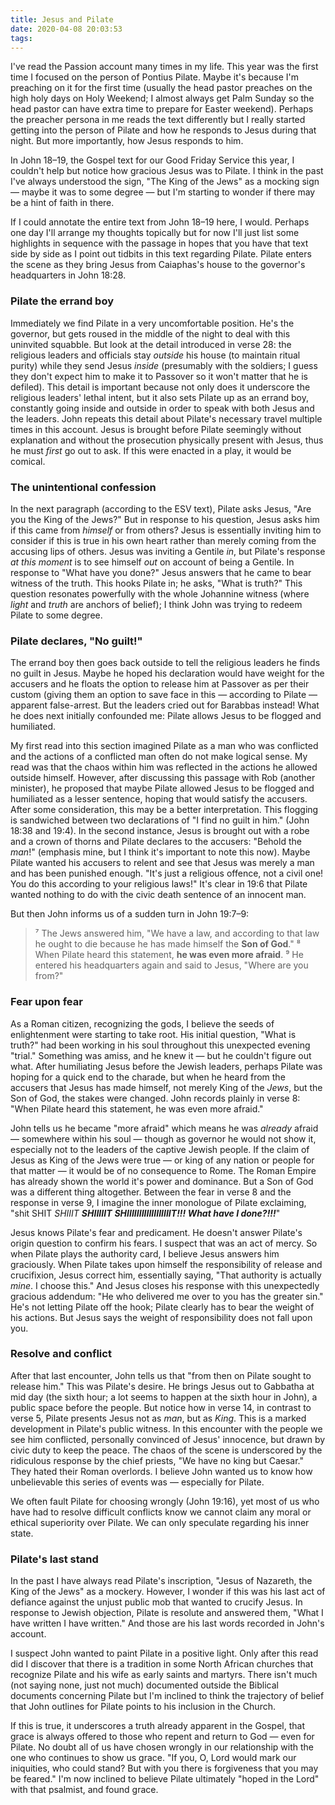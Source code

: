 ```yaml
---
title: Jesus and Pilate
date: 2020-04-08 20:03:53
tags:
---
```

I've read the Passion account many times in my life. This year was the first time I focused on the person of Pontius Pilate. Maybe it's because I'm preaching on it for the first time (usually the head pastor preaches on the high holy days on Holy Weekend; I almost always get Palm Sunday so the head pastor can have extra time to prepare for Easter weekend). Perhaps the preacher persona in me reads the text differently but I really started getting into the person of Pilate and how he responds to Jesus during that night. But more importantly, how Jesus responds to him.

In John 18–19, the Gospel text for our Good Friday Service this year, I couldn't help but notice how gracious Jesus was to Pilate. I think in the past I've always understood the sign, "The King of the Jews" as a mocking sign — maybe it was to some degree — but I'm starting to wonder if there may be a hint of faith in there.

If I could annotate the entire text from John 18–19 here, I would. Perhaps one day I'll arrange my thoughts topically but for now I'll just list some highlights in sequence with the passage in hopes that you have that text side by side as I point out tidbits in this text regarding Pilate. Pilate enters the scene as they bring Jesus from Caiaphas's house to the governor's headquarters in John 18:28.

### Pilate the errand boy
Immediately we find Pilate in a very uncomfortable position. He's the governor, but gets roused in the middle of the night to deal with this uninvited squabble. But look at the detail introduced in verse 28: the religious leaders and officials stay *outside* his house (to maintain ritual purity) while they send Jesus *inside* (presumably with the soldiers; I guess they don't expect him to make it to Passover so it won't matter that he is defiled). This detail is important because not only does it underscore the religious leaders' lethal intent, but it also sets Pilate up as an errand boy, constantly going inside and outside in order to speak with both Jesus and the leaders. John repeats this detail about Pilate's necessary travel multiple times in this account. Jesus is brought before Pilate seemingly without explanation and without the prosecution physically present with Jesus, thus he must *first* go out to ask. If this were enacted in a play, it would be comical.

### The unintentional confession
In the next paragraph (according to the ESV text), Pilate asks Jesus, "Are you the King of the Jews?" But in response to his question, Jesus asks him if this came from *himself* or from others? Jesus is essentially inviting him to consider if this is true in his own heart rather than merely coming from the accusing lips of others. Jesus was inviting a Gentile *in*, but Pilate's response *at this moment* is to see himself *out* on account of being a Gentile. In response to "What have you done?" Jesus answers that he came to bear witness of the truth. This hooks Pilate in; he asks, "What is truth?" This question resonates powerfully with the whole Johannine witness (where *light* and *truth* are anchors of belief); I think John was trying to redeem Pilate to some degree.

### Pilate declares, "No guilt!"
The errand boy then goes back outside to tell the religious leaders he finds no guilt in Jesus. Maybe he hoped his declaration would have weight for the accusers and he floats the option to release him at Passover as per their custom (giving them an option to save face in this — according to Pilate — apparent false-arrest. But the leaders cried out for Barabbas instead! What he does next initially confounded me: Pilate allows Jesus to be flogged and humiliated.

My first read into this section imagined Pilate as a man who was conflicted and the actions of a conflicted man often do not make logical sense. My read was that the chaos within him was reflected in the actions he allowed outside himself. However, after discussing this passage with Rob (another minister), he proposed that maybe Pilate allowed Jesus to be flogged and humiliated as a lesser sentence, hoping that would satisfy the accusers. After some consideration, this may be a better interpretation. This flogging is sandwiched between two declarations of "I find no guilt in him." (John 18:38 and 19:4). In the second instance, Jesus is brought out with a robe and a crown of thorns and Pilate declares to the accusers: "Behold the *man*!" (emphasis mine, but I think it's important to note this now). Maybe Pilate wanted his accusers to relent and see that Jesus was merely a man and has been punished enough. "It's just a religious offence, not a civil one! You do this according to your religious laws!" It's clear in 19:6 that Pilate wanted nothing to do with the civic death sentence of an innocent man.

But then John informs us of a sudden turn in John 19:7–9:
> ⁷ The Jews answered him, "We have a law, and according to that law he ought to die because he has made himself the **Son of God**." ⁸ When Pilate heard this statement, **he was even more afraid**. ⁹ He entered his headquarters again and said to Jesus, "Where are you from?"

### Fear upon fear
As a Roman citizen, recognizing the gods, I believe the seeds of enlightenment were starting to take root. His initial question, "What is truth?" had been working in his soul throughout this unexpected evening "trial." Something was amiss, and he knew it — but he couldn't figure out what. After humiliating Jesus before the Jewish leaders, perhaps Pilate was hoping for a quick end to the charade, but when he heard from the accusers that Jesus has made himself, not merely King of the *Jews*, but the Son of God, the stakes were changed. John records plainly in verse 8: "When Pilate heard this statement, he was even more afraid."

John tells us he became "more afraid" which means he was *already* afraid — somewhere within his soul — though as governor he would not show it, especially not to the leaders of the captive Jewish people. If the claim of Jesus as King of the Jews were true — or king of any nation or people for that matter — it would be of no consequence to Rome. The Roman Empire has already shown the world it's power and dominance. But a Son of God was a different thing altogether. Between the fear in verse 8 and the response in verse 9, I imagine the inner monologue of Pilate exclaiming, "shit SHIT *SHIIIT* ***SHIIIIIT*** ***SHIIIIIIIIIIIIIIIIIIT!!! What have I done?!!!***"

Jesus knows Pilate's fear and predicament. He doesn't answer Pilate's origin question to confirm his fears. I suspect that was an act of mercy. So when Pilate plays the authority card, I believe Jesus answers him graciously. When Pilate takes upon himself the responsibility of release and crucifixion, Jesus correct him, essentially saying, "That authority is actually *mine*. I choose this." And Jesus closes his response with this unexpectedly gracious addendum: "He who delivered me over to you has the greater sin." He's not letting Pilate off the hook; Pilate clearly has to bear the weight of his actions. But Jesus says the weight of responsibility does not fall upon you.

### Resolve and conflict
After that last encounter, John tells us that "from then on Pilate sought to release him." This was Pilate's desire. He brings Jesus out to Gabbatha at mid day (the sixth hour; a lot seems to happen at the sixth hour in John), a public space before the people. But notice how in verse 14, in contrast to verse 5, Pilate presents Jesus not as *man*, but as *King*. This is a marked development in Pilate's public witness. In this encounter with the people we see him conflicted, personally convinced of Jesus' innocence, but drawn by civic duty to keep the peace. The chaos of the scene is underscored by the ridiculous response by the chief priests, "We have no king but Caesar." They hated their Roman overlords. I believe John wanted us to know how unbelievable this series of events was — especially for Pilate.

We often fault Pilate for choosing wrongly (John 19:16), yet most of us who have had to resolve difficult conflicts know we cannot claim any moral or ethical superiority over Pilate. We can only speculate regarding his inner state.

### Pilate's last stand
In the past I have always read Pilate's inscription, "Jesus of Nazareth, the King of the Jews" as a mockery. However, I wonder if this was his last act of defiance against the unjust public mob that wanted to crucify Jesus. In response to Jewish objection, Pilate is resolute and answered them, "What I have written I have written." And those are his last words recorded in John's account.

I suspect John wanted to paint Pilate in a positive light. Only after this read did I discover that there is a tradition in some North African churches that recognize Pilate and his wife as early saints and martyrs. There isn't much (not saying none, just not much) documented outside the Biblical documents concerning Pilate but I'm inclined to think the trajectory of belief that John outlines for Pilate points to his inclusion in the Church.

If this is true, it underscores a truth already apparent in the Gospel, that grace is always offered to those who repent and return to God — even for Pilate. No doubt all of us have chosen wrongly in our relationship with the one who continues to show us grace. "If you, O, Lord would mark our iniquities, who could stand? But with you there is forgiveness that you may be feared." I'm now inclined to believe Pilate ultimately "hoped in the Lord" with that psalmist, and found grace.
